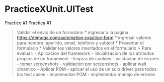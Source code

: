 # PracticeXUnit.UITest
Practice #1
Practica #1
> Validar el envio de un formulario
	* ingresar a la pagina https://demoqa.com/automation-practice-form
	* ingresar valores para nombre, apellido, email, telefono y subject
	* Presentar el formulario
	* Validar los valores insertados en el formulario
	> Para evaluar:
		- Aplicacion del framework
		- Inicializacion de los atributos propios de un framework
		- limpiza de cookies
		- validacion de errores
		- tomar screenshots
		- validacion por screenshots
		- aplicar wait dinamico
		- Aplicar POM
		- aplicar el uso de un solo driver para todos los test cases
		- implementar POM
		- implementar manejo de errores
